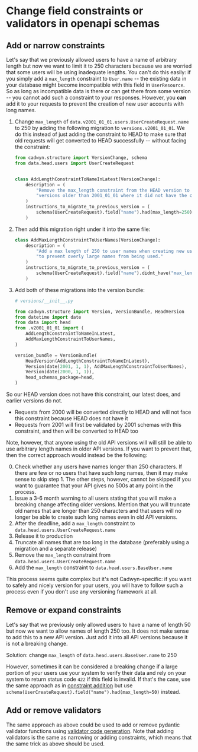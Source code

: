 # Change field constraints or validators in openapi schemas

## Add or narrow constraints

Let's say that we previously allowed users to have a name of arbitrary length but now we want to limit it to 250 characters because we are worried that some users will be using inadequate lengths. You can't do this easily: if you simply add a `max_length` constraint to `User.name` -- the existing data in your database might become incompatible with this field in `UserResource`. So as long as incompatible data is there or can get there from some version -- you cannot add such a constraint to your responses. However, you **can** add it to your requests to prevent the creation of new user accounts with long names.

1. Change `max_length` of `data.v2001_01_01.users.UserCreateRequest.name` to 250 by adding the following migration to `versions.v2001_01_01`. We do this instead of just adding the constraint to HEAD to make sure that old requests will get converted to HEAD successfully -- without facing the constraint:

    ```python
    from cadwyn.structure import VersionChange, schema
    from data.head.users import UserCreateRequest


    class AddLengthConstraintToNameInLatest(VersionChange):
        description = (
            "Remove the max_length constraint from the HEAD version to support "
            "versions older than 2001_01_01 where it did not have the constraint."
        )
        instructions_to_migrate_to_previous_version = (
            schema(UserCreateRequest).field("name").had(max_length=250),
        )
    ```

2. Then add this migration right under it into the same file:

    ```python
    class AddMaxLengthConstraintToUserNames(VersionChange):
        description = (
            "Add a max length of 250 to user names when creating new users "
            "to prevent overly large names from being used."
        )
        instructions_to_migrate_to_previous_version = (
            schema(UserCreateRequest).field("name").didnt_have("max_length"),
        )
    ```

3. Add both of these migrations into the version bundle:

    ```python
    # versions/__init__.py

    from cadwyn.structure import Version, VersionBundle, HeadVersion
    from datetime import date
    from data import head
    from .v2001_01_01 import (
        AddLengthConstraintToNameInLatest,
        AddMaxLengthConstraintToUserNames,
    )

    version_bundle = VersionBundle(
        HeadVersion(AddLengthConstraintToNameInLatest),
        Version(date(2001, 1, 1), AddMaxLengthConstraintToUserNames),
        Version(date(2000, 1, 1)),
        head_schemas_package=head,
    )
    ```

So our HEAD version does not have this constraint, our latest does, and earlier versions do not.

* Requests from 2000 will be converted directly to HEAD and will not face this constraint because HEAD does not have it
* Requests from 2001 will first be validated by 2001 schemas with this constraint, and then will be converted to HEAD too

Note, however, that anyone using the old API versions will will still be able to use arbitrary length names in older API versions. If you want to prevent that, then the correct approach would instead be the following:

0. Check whether any users have names longer than 250 characters. If there are few or no users that have such long names, then it may make sense to skip step 1. The other steps, however, cannot be skipped if you want to guarantee that your API gives no 500s at any point in the process.
1. Issue a 3-6 month warning to all users stating that you will make a breaking change affecting older versions. Mention that you will truncate old names that are longer than 250 characters and that users will no longer be able to create such long names even in old API versions.
2. After the deadline, add a `max_length` constraint to `data.head.users.UserCreateRequest.name`
3. Release it to production
4. Truncate all names that are too long in the database (preferably using a migration and a separate release)
5. Remove the `max_length` constraint from `data.head.users.UserCreateRequest.name`
6. Add the `max_length` constraint to `data.head.users.BaseUser.name`

This process seems quite complex but it's not Cadwyn-specific: if you want to safely and nicely version for your users, you will have to follow such a process even if you don't use any versioning framework at all.

## Remove or expand constraints

Let's say that we previously only allowed users to have a name of length 50 but now we want to allow names of length 250 too. It does not make sense to add this to a new API version. Just add it into all API versions because it is not a breaking change.

Solution: change `max_length` of `data.head.users.BaseUser.name` to 250

However, sometimes it can be considered a breaking change if a large portion of your users use your system to verify their data and rely on your system to return status code `422` if this field is invalid. If that's the case, use the same approach as in [constraint addition](#add-or-narrow-constraints) but use `schema(UserCreateRequest).field("name").had(max_length=50)` instead.

## Add or remove validators

The same approach as above could be used to add or remove pydantic validator functions using [validator code generation](../../concepts/schema_migrations.md#add-a-validator-to-the-older-version). Note that adding validators is the same as narrowing or adding constraints, which means that the same trick as above should be used.
